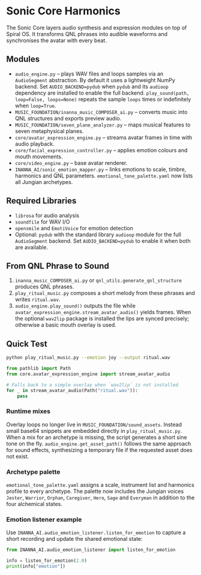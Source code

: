 # Sonic Core Harmonics

The Sonic Core layers audio synthesis and expression modules on top of Spiral OS. It transforms QNL phrases into audible waveforms and synchronises the avatar with every beat.

## Modules

- `audio_engine.py` – plays WAV files and loops samples via an `AudioSegment` abstraction. By default it uses a lightweight NumPy backend. Set `AUDIO_BACKEND=pydub` when `pydub` and its `audioop` dependency are installed to enable the full backend. `play_sound(path, loop=False, loops=None)` repeats the sample `loops` times or indefinitely when `loop=True`.
- `MUSIC_FOUNDATION/inanna_music_COMPOSER_ai.py` – converts music into QNL structures and exports preview audio.
- `MUSIC_FOUNDATION/seven_plane_analyzer.py` – maps musical features to seven metaphysical planes.
- `core/avatar_expression_engine.py` – streams avatar frames in time with audio playback.
- `core/facial_expression_controller.py` – applies emotion colours and mouth movements.
- `core/video_engine.py` – base avatar renderer.
- `INANNA_AI/sonic_emotion_mapper.py` – links emotions to scale, timbre, harmonics and QNL parameters. `emotional_tone_palette.yaml` now lists all Jungian archetypes.

## Required Libraries

- `librosa` for audio analysis
- `soundfile` for WAV I/O
- `opensmile` and `EmotiVoice` for emotion detection
- Optional: `pydub` with the standard library `audioop` module for the full `AudioSegment` backend. Set `AUDIO_BACKEND=pydub` to enable it when both are available.

## From QNL Phrase to Sound

1. `inanna_music_COMPOSER_ai.py` or `qnl_utils.generate_qnl_structure` produces QNL phrases.
2. `play_ritual_music.py` composes a short melody from these phrases and writes `ritual.wav`.
3. `audio_engine.play_sound()` outputs the file while `avatar_expression_engine.stream_avatar_audio()` yields frames. When the optional `wav2lip` package is installed the lips are synced precisely; otherwise a basic mouth overlay is used.

## Quick Test

```bash
python play_ritual_music.py --emotion joy --output ritual.wav
```

```python
from pathlib import Path
from core.avatar_expression_engine import stream_avatar_audio

# Falls back to a simple overlay when `wav2lip` is not installed
for _ in stream_avatar_audio(Path("ritual.wav")):
    pass
```

### Runtime mixes

Overlay loops no longer live in `MUSIC_FOUNDATION/sound_assets`. Instead small
base64 snippets are embedded directly in `play_ritual_music.py`. When a mix for
an archetype is missing, the script generates a short sine tone on the fly.
`audio_engine.get_asset_path()` follows the same approach for sound effects,
synthesizing a temporary file if the requested asset does not exist.

### Archetype palette

`emotional_tone_palette.yaml` assigns a scale, instrument list and harmonics
profile to every archetype. The palette now includes the Jungian voices
`Jester`, `Warrior`, `Orphan`, `Caregiver`, `Hero`, `Sage` and
`Everyman` in addition to the four alchemical states.

### Emotion listener example

Use `INANNA_AI.audio_emotion_listener.listen_for_emotion` to capture a short recording and update the shared emotional state:

```python
from INANNA_AI.audio_emotion_listener import listen_for_emotion

info = listen_for_emotion(2.0)
print(info["emotion"])
```
